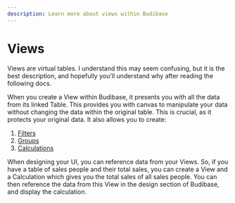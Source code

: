 ```yaml
---
description: Learn more about views within Budibase
---
```


# Views

Views are virtual tables. I understand this may seem confusing, but it is the best description, and hopefully you'll understand why after reading the following docs.

When you create a View within Budibase, it presents you with all the data from its linked Table. This provides you with canvas to manipulate your data without changing the data within the original table. This is crucial, as it protects your original data. It also allows you to create:

1. [Filters](filters.md)
2. [Groups](groups.md)
3. [Calculations](calculations.md)

When designing your UI, you can reference data from your Views. So, if you have a table of sales people and their total sales, you can create a View and a Calculation which gives you the total sales of all sales people. You can then reference the data from this View in the design section of Budibase, and display the calculation.

